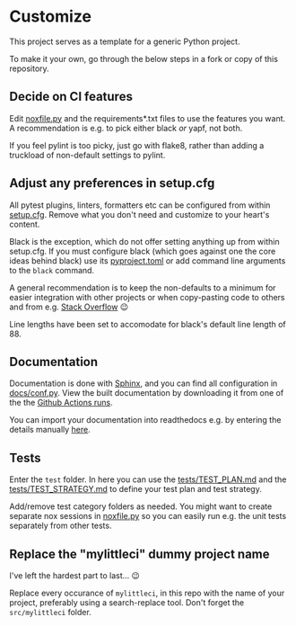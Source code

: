 # Customize

This project serves as a template for a generic Python project.

To make it your own, go through the below steps in a fork or copy of this repository.

## Decide on CI features

Edit [noxfile.py](noxfile.py) and the requirements*.txt files to use the features you want. A recommendation is e.g. to pick either black _or_ yapf, not both.

If you feel pylint is too picky, just go with flake8, rather than adding a truckload of non-default settings to pylint.

## Adjust any preferences in setup.cfg

All pytest plugins, linters, formatters etc can be configured from within [setup.cfg](setup.cfg). Remove what you don't need and customize to your heart's content.

Black is the exception, which do not offer setting anything up from within setup.cfg. If you must configure black (which goes against one the core ideas behind black) use its [pyproject.toml](https://github.com/psf/black#pyprojecttoml) or add command line arguments to the `black` command.

A general recommendation is to keep the non-defaults to a minimum for easier integration with other projects or when copy-pasting code to others and from e.g. [Stack Overflow](https://stackoverflow.com) :wink:

Line lengths have been set to accomodate for black's default line length of 88.

## Documentation

Documentation is done with [Sphinx](https://www.sphinx-doc.org/en/master/), and you can find all configuration in [docs/conf.py](docs/conf.py). View the built documentation by downloading it from one of the the [Github Actions runs](https://github.com/fredrikaverpil/mylittleci/actions?query=workflow%3Amylittleci).

You can import your documentation into readthedocs e.g. by entering the details manually [here](https://readthedocs.org/dashboard/import/manual).

## Tests

Enter the `test` folder. In here you can use the [tests/TEST_PLAN.md](tests/TEST_PLAN.md) and the [tests/TEST_STRATEGY.md](tests/TEST_STRATEGY.md) to define your test plan and test strategy.

Add/remove test category folders as needed. You might want to create separate nox sessions in [noxfile.py](noxfile.py) so you can easily run e.g. the unit tests separately from other tests.

## Replace the "mylittleci" dummy project name

I've left the hardest part to last... :wink:

Replace every occurance of `mylittleci`, in this repo with the name of your project, preferably using a search-replace tool. Don't forget the `src/mylittleci` folder.

